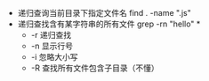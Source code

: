 - 递归查询当前目录下指定文件名 find . -name ".js"
- 递归查找含有某字符串的所有文件 grep -rn "hello" *
	- -r 递归查找
	- -n 显示行号
	- -i 忽略大小写
	- -R 查找所有文件包含子目录（不懂）